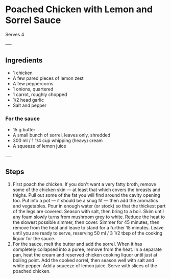 # Poached Chicken with Lemon and Sorrel Sauce

Serves 4

—-

## Ingredients

* 1 chicken
* A few pared pieces of lemon zest
* A few peppercorns
* 1 onions, quartered
* 1 carrot, roughly chopped
* 1/2 head garlic
* Salt and pepper

### For the sauce
* 15 g butter
* A small bunch of sorrel, leaves only, shredded
* 300 ml / 1 1/4 cup whipping (heavy) cream
* A squeeze of lemon juice

—-

## Steps

1.  First poach the chicken. If you don't want a very fatty broth, remove some of the chicken skin — at least that which covers the breasts and thighs. Pull out some of the fat you will find around the cavity opening too. Put into a pot — it should be a snug fit — then add the aromatics and vegetables. Pour in enough water (or stock) so that the thickest part of the legs are covered. Season with salt, then bring to a boil. Skim until any foam slowly turns from mushroom grey to white. Reduce the heat to the slowest possible simmer, then cover. Simmer for 45 minutes, then remove from the heat and leave to stand for a further 15 minutes. Leave until you are ready to serve, reserving 50 ml / 3 1/2 tbsp of the cooking liquor for the sauce.
2.  For the sauce, melt the butter and add the sorrel. When it has completely collapsed into a puree, remove from the heat. In a separate pan, heat the cream and reserved chicken cooking liquor until just at boiling point. Add the cooked sorrel, then season well with salt and white pepper. Add a squeeze of lemon juice. Serve with slices of the poached chicken.